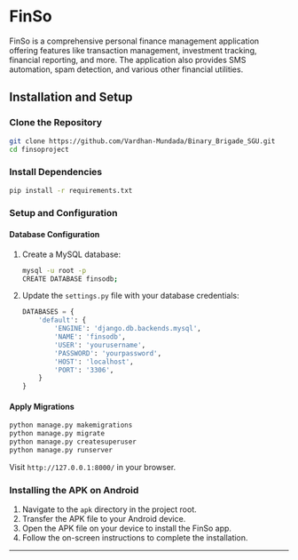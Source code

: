 
# FinSo

FinSo is a comprehensive personal finance management application offering features like transaction management, investment tracking, financial reporting, and more. The application also provides SMS automation, spam detection, and various other financial utilities.

## Installation and Setup

### Clone the Repository

```bash
git clone https://github.com/Vardhan-Mundada/Binary_Brigade_SGU.git
cd finsoproject
```

### Install Dependencies

```bash
pip install -r requirements.txt
```

### Setup and Configuration

#### Database Configuration

1. Create a MySQL database:

    ```bash
    mysql -u root -p
    CREATE DATABASE finsodb;
    ```

2. Update the `settings.py` file with your database credentials:

    ```python
    DATABASES = {
        'default': {
            'ENGINE': 'django.db.backends.mysql',
            'NAME': 'finsodb',
            'USER': 'yourusername',
            'PASSWORD': 'yourpassword',
            'HOST': 'localhost',
            'PORT': '3306',
        }
    }
    ```

#### Apply Migrations

```bash
python manage.py makemigrations
python manage.py migrate
python manage.py createsuperuser
python manage.py runserver
```

Visit `http://127.0.0.1:8000/` in your browser.

### Installing the APK on Android

1. Navigate to the `apk` directory in the project root.
2. Transfer the APK file to your Android device.
3. Open the APK file on your device to install the FinSo app.
4. Follow the on-screen instructions to complete the installation.

---
